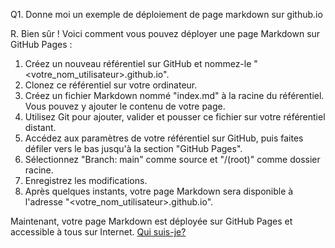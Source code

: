 Q1. Donne moi un exemple de déploiement de page markdown sur github.io

R.
Bien sûr ! Voici comment vous pouvez déployer une page Markdown sur GitHub Pages :

1. Créez un nouveau référentiel sur GitHub et nommez-le "<votre_nom_utilisateur>.github.io".
2. Clonez ce référentiel sur votre ordinateur.
3. Créez un fichier Markdown nommé "index.md" à la racine du référentiel. Vous pouvez y ajouter le contenu de votre page.
4. Utilisez Git pour ajouter, valider et pousser ce fichier sur votre référentiel distant.
1. Accédez aux paramètres de votre référentiel sur GitHub, puis faites défiler vers le bas jusqu'à la section "GitHub Pages".
1. Sélectionnez "Branch: main" comme source et "/(root)" comme dossier racine.
1. Enregistrez les modifications.
1. Après quelques instants, votre page Markdown sera disponible à l'adresse "<votre_nom_utilisateur>.github.io".


Maintenant, votre page Markdown est déployée sur GitHub Pages et accessible à tous sur Internet.
[Qui suis-je?](qui.html)
